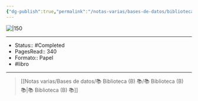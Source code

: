 ```yaml
---
{"dg-publish":true,"permalink":"/notas-varias/bases-de-datos/biblioteca-b/b-el-arbol-de-la-ciencia/"}
---
```



![|150](https://www.tiposinfames.com/media/img/portadas/9788437646084.jpg)

---

- Status:: #Completed 
- PagesRead:: 340
- Formato:: Papel
- #libro 


---

> [[Notas varias/Bases de datos/📚 Biblioteca (B) 📚/📚 Biblioteca (B) 📚\|📚 Biblioteca (B) 📚]]